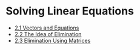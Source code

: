 # Solving Linear Equations

- [2.1 Vectors and Equations](./section_1.md)
- [2.2 The Idea of Elimination](./section_2.md)
- [2.3 Elimination Using Matrices](./section_3.md)
